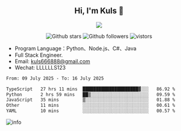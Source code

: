 <h2 align="center"> Hi, I'm Kuls 👋 </h2>
<p align="center">
    <p align="center">
        <img src=" https://avatars.githubusercontent.com/u/42165104?s=460&u=5c7fbf0bce7d4b38a15a44676e6f64b529e47598&v=4"/>
    </p>
    <p align="center">
      <img src="https://img.shields.io/github/stars/hellokuls?style=social" alt="Github stars" />
      <img src="https://img.shields.io/github/followers/hellokuls?style=social" alt="Github followers" />
      <img src="https://visitor-badge.glitch.me/badge?page_id=hellokuls.readme" alt="vistors" />
    </p>
</p>

- Program Language：Python、Node.js、C#、Java
- Full Stack Engineer.
- Email: kuls666888@gmail.com
- Wechat: LLLLLLS123

<!--START_SECTION:waka-->

```txt
From: 09 July 2025 - To: 16 July 2025

TypeScript   27 hrs 11 mins  █████████████████████▓░░░   86.92 %
Python       2 hrs 59 mins   ██▒░░░░░░░░░░░░░░░░░░░░░░   09.59 %
JavaScript   35 mins         ▒░░░░░░░░░░░░░░░░░░░░░░░░   01.88 %
Other        11 mins         ░░░░░░░░░░░░░░░░░░░░░░░░░   00.61 %
YAML         10 mins         ░░░░░░░░░░░░░░░░░░░░░░░░░   00.57 %
```

<!--END_SECTION:waka-->

![info](https://github-readme-stats.vercel.app/api?username=hellokuls&show_icons=true&count_private=true&hide=prs&theme=default_repocard)


